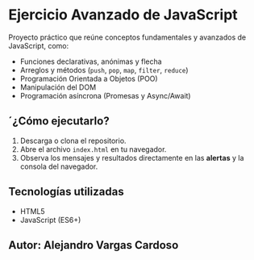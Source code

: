 # Ejercicio Avanzado de JavaScript

Proyecto práctico que reúne conceptos fundamentales y avanzados de JavaScript, como:
- Funciones declarativas, anónimas y flecha
- Arreglos y métodos (`push`, `pop`, `map`, `filter`, `reduce`)
- Programación Orientada a Objetos (POO)
- Manipulación del DOM
- Programación asíncrona (Promesas y Async/Await)

## ´¿Cómo ejecutarlo?
1. Descarga o clona el repositorio.  
2. Abre el archivo `index.html` en tu navegador.  
3. Observa los mensajes y resultados directamente en las **alertas** y la consola del navegador.

## Tecnologías utilizadas
- HTML5  
- JavaScript (ES6+)

## Autor: Alejandro Vargas Cardoso
